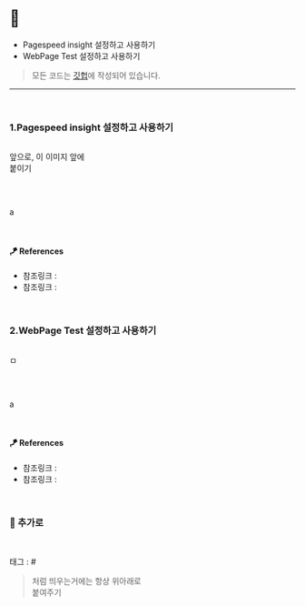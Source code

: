 <p align="center">
<img src="">
</p>

# 📖 

* Pagespeed insight 설정하고 사용하기
* WebPage Test 설정하고 사용하기

> 모든 코드는 [깃헙](https://github.com/sooolog/dev-spring-springboot)에 작성되어 있습니다.
* * *

<br>

### 1.Pagespeed insight 설정하고 사용하기

<p align="center">
<img src="">
</p>

앞으로, 이 이미지 앞에 <br> 붙이기

<br>

<p align="center">
<img src="">
</p>

a

<br>

#### 🪁 References
* 참조링크 : []()
* 참조링크 : []()

<br>



### 2.WebPage Test 설정하고 사용하기

<p align="center">
<img src="">
</p>

ㅁ

<br>

<p align="center">
<img src="">
</p>

a

<br>

#### 🪁 References
* 참조링크 : []()
* 참조링크 : []()

<br>



### 🚀 추가로

<br>

태그 : #

> 처럼 띄우는거에는 항상 위아래로 <br> 붙여주기